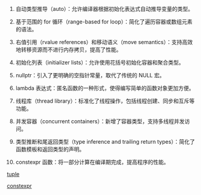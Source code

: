 1. 自动类型推导（auto）：允许编译器根据初始化表达式自动推导变量的类型。

2. 基于范围的 for 循环（range-based for loop）：简化了遍历容器或数组元素的语法。

3. 右值引用（rvalue references）和移动语义（move semantics）：支持高效地转移资源而不进行内存拷贝，提高了性能。

4. 初始化列表（initializer lists）：允许使用花括号初始化容器和聚合类型。

5. nullptr：引入了更明确的空指针常量，取代了传统的 NULL 宏。

6. lambda 表达式：匿名函数的一种形式，使得编写简单的函数对象更加方便。

7. 线程库（thread library）：标准化了线程操作，包括线程创建、同步和互斥等功能。

8. 并发容器（concurrent containers）：新增了容器类型，支持多线程并发访问。

9. 类型推断和尾返回类型（type inference and trailing return types）：简化了函数模板和返回类型的声明。

10. constexpr 函数：将一部分计算在编译期完成，提高程序的性能。

[tuple](./tuple.cpp)

[constexpr](./key-word/constexpr.cpp)
